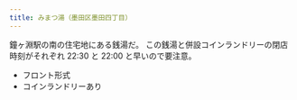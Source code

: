 ```yaml
---
title: みまつ湯（墨田区墨田四丁目）
---
```


鐘ヶ淵駅の南の住宅地にある銭湯だ。
この銭湯と併設コインランドリーの閉店時刻がそれぞれ 22:30 と 22:00 と早いので要注意。

* フロント形式
* コインランドリーあり

